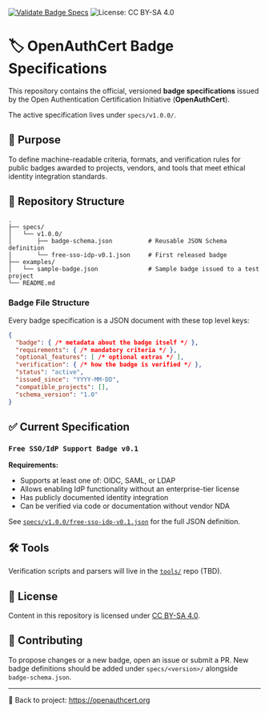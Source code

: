 [![Validate Badge Specs](https://github.com/openauthcert/badge-spec/actions/workflows/validate-badge-specs.yml/badge.svg)](https://github.com/openauthcert/badge-spec/actions/workflows/validate-badge-specs.yml)
![License: CC BY-SA 4.0](https://img.shields.io/badge/License-CC%20BY--SA%204.0-lightgrey.svg)

# 🏷️ OpenAuthCert Badge Specifications

This repository contains the official, versioned **badge specifications** issued by the Open Authentication Certification Initiative (**OpenAuthCert**).

The active specification lives under `specs/v1.0.0/`.

## 📜 Purpose
To define machine-readable criteria, formats, and verification rules for public badges awarded to projects, vendors, and tools that meet ethical identity integration standards.

## 📂 Repository Structure
```
.
├── specs/
│   └── v1.0.0/
│       ├── badge-schema.json          # Reusable JSON Schema definition
│       └── free-sso-idp-v0.1.json     # First released badge
├── examples/
│   └── sample-badge.json              # Sample badge issued to a test project
└── README.md
```

### Badge File Structure

Every badge specification is a JSON document with these top level keys:

```json
{
  "badge": { /* metadata about the badge itself */ },
  "requirements": { /* mandatory criteria */ },
  "optional_features": [ /* optional extras */ ],
  "verification": { /* how the badge is verified */ },
  "status": "active",
  "issued_since": "YYYY-MM-DD",
  "compatible_projects": [],
  "schema_version": "1.0"
}
```

## ✅ Current Specification
### `Free SSO/IdP Support Badge v0.1`
**Requirements:**
- Supports at least one of: OIDC, SAML, or LDAP
- Allows enabling IdP functionality without an enterprise-tier license
- Has publicly documented identity integration
- Can be verified via code or documentation without vendor NDA

See [`specs/v1.0.0/free-sso-idp-v0.1.json`](specs/v1.0.0/free-sso-idp-v0.1.json) for the full JSON definition.

## 🛠️ Tools
Verification scripts and parsers will live in the [`tools/`](../tools/) repo (TBD).

## 📄 License
Content in this repository is licensed under [CC BY-SA 4.0](https://creativecommons.org/licenses/by-sa/4.0/).

## 🤝 Contributing
To propose changes or a new badge, open an issue or submit a PR.
New badge definitions should be added under `specs/<version>/` alongside `badge-schema.json`.

---

🔗 Back to project: https://openauthcert.org
